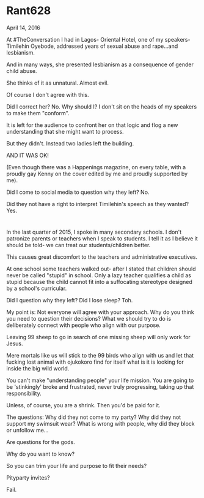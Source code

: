 # Rant628


April 14, 2016

At #TheConversation I had in Lagos- Oriental Hotel, one of my speakers- Timilehin Oyebode, addressed years of sexual abuse and rape...and lesbianism. 

And in many ways, she presented lesbianism as a consequence of gender child abuse.

She thinks of it as unnatural. Almost evil.

Of course I don't agree with this. 

Did I correct her? No. Why should I? I don't sit on the heads of my speakers to make them "conform".

It is left for the audience to confront her on that logic and flog a new understanding that she might want to process.

But they didn't. Instead two ladies left the building.

AND IT WAS OK!

(Even though there was a Happenings magazine, on every table, with a proudly gay Kenny on the cover edited by me and proudly supported by me).

Did I come to social media to question why they left? No. 

Did they not have a right to interpret Timilehin's speech as they wanted? Yes.

#

In the last quarter of 2015, I spoke in many secondary schools. I don't patronize parents or teachers when I speak to students. I tell it as I believe it should be told- we can treat our students/children better.

This causes great discomfort to the teachers and administrative executives.

At one school some teachers walked out- after I stated that children should never be called "stupid" in school. Only a lazy teacher qualifies a child as stupid because the child cannot fit into a suffocating stereotype designed by a school's curricular. 

Did I question why they left? Did I lose sleep? Toh. 

My point is: Not everyone will agree with your approach. Why do you think you need to question their decisions? What we should try to do is deliberately connect with people who align with our purpose.

Leaving 99 sheep to go in search of one missing sheep will only work for Jesus.

Mere mortals like us will stick to the 99 birds who align with us and let that fucking lost animal with ojukokoro find for itself what is it is looking for inside the big wild world.

You can't make "understanding people" your life mission. You are going to be 'stinkingly' broke and frustrated, never truly progressing, taking up that responsibility.

Unless, of course, you are a shrink. Then you'd be paid for it.

The questions: Why did they not come to my party? Why did they not support my swimsuit wear? What is wrong with people, why did they block or unfollow me...

Are questions for the gods. 

Why do you want to know?

So you can trim your life and purpose to fit their needs?

Pityparty invites?

Fail.